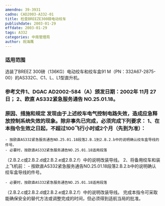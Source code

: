 ```yaml
---
amendno: 39-3931
cadno: CAD2003-A332-01
title: 检查BREEZE300磅电动绞车
publishdate: 2003-01-29
effdate: 2003-01-29
tags: A332
categories: 中南管理局
author: 祝海鹰
---
```


### 适用范围 
选装了BREEZ 300磅（136KG）电动绞车和绞车盒91 M（PN：332A67-2875-00）的AS332C、C1、L、L1型直升机。

### 参考文件1、DGAC AD2002-584（A）颁发日期：2002年 11月 27日； 2、欧直 AS332紧急服务通告 NO.25.01.18。

### 原因、措施和规定 发现由于上述绞车电气控制电路失效，造成应急释放控制系统失效的现象。除非事先已完成，必须完成下列要求： 1、在本指令生效之日起，不超过100飞行小时或2个月（先到为准）：
    - 按欧直AS332紧急服务通告NO.25.01.18段落2.B.1到2.B.2.b中的说明确认绞车盒导线的件号。 
    - 必要时，按欧直AS332紧急服务通告NO.25.01.18适用段落
（2.B.2.c或2.B.2.d或2.B.2.e或2.B.2.f）中的说明改装导线。 2、将备用绞车和装上飞机前： 
    - 按欧直AS332紧急服务通告NO.25.01.18段落2.B.2.b中的说明确认绞车盒导线的件号。 

    - 必要时，按欧直AS332紧急服务通告NO.25.01.18适用段落
  
（2.B.2.c或2.B.2.d或2.B.2.e或2.B.2.f）中的说明改装导线。 
    完成本指令可采取能确保安全的替代方法或调整完成的时间，但必须得到适航当局的批准。
